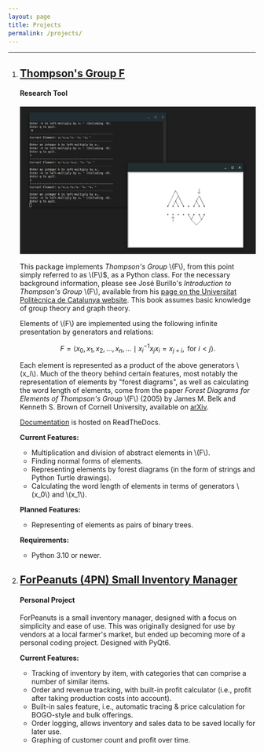 ```yaml
---
layout: page
title: Projects
permalink: /projects/
---
```


---
1. ## [Thompson's Group F](https://github.com/And-ers/thompsons-group-f)
   #### Research Tool

   <img src="../images/thompson-thumbnail.jpg">

   This package implements _Thompson's Group_ \\(F\\), from this point simply referred to as \\(F\\)$, as a Python class. For the necessary background information, please see José Burillo's _Introduction to Thompson's Group_ \\(F\\), available from his [page on the Universitat Politècnica de Catalunya website](https://web.mat.upc.edu/pep.burillo/book_en.php). This book assumes basic knowledge of group theory and graph theory.

   Elements of \\(F\\) are implemented using the following infinite presentation by generators and relations:

   $$F = \left\langle x_0, x_1, x_2, \ldots, x_n, \ldots \mid x_i^{-1}x_jx_i = x_{j+i}, \text{ for } i < j \right\rangle.$$

   Each element is represented as a product of the above generators \\(x_i\\). Much of the theory behind certain features, most notably the representation of elements by "forest diagrams", as well as calculating the word length of elements, come from the paper _Forest Diagrams for Elements of Thompson's Group_ \\(F\\) (2005) by James M. Belk and Kenneth S. Brown of Cornell University, available on [arXiv](https://arxiv.org/abs/math/0305412). 

   [Documentation](http://exotic-groups.rtfd.io/) is hosted on ReadTheDocs.

   **Current Features:**
   - Multiplication and division of abstract elements in \\(F\\).
   - Finding normal forms of elements.
   - Representing elements by forest diagrams (in the form of strings and Python Turtle drawings).
   - Calculating the word length of elements in terms of generators \\(x_0\\) and \\(x_1\\).

   **Planned Features:**
   - Representing of elements as pairs of binary trees.

   **Requirements:**
   - Python 3.10 or newer.
  
2. ## [ForPeanuts (4PN) Small Inventory Manager](https://github.com/And-ers/4peanuts)
   #### Personal Project

   ForPeanuts is a small inventory manager, designed with a focus on simplicity and ease of use. This was originally designed for use by vendors at a local farmer's market, but ended up becoming more of a personal coding project. Designed with PyQt6.

   **Current Features:**
   - Tracking of inventory by item, with categories that can comprise a number of similar items.
   - Order and revenue tracking, with built-in profit calculator (i.e., profit after taking production costs into account).
   - Built-in sales feature, i.e., automatic tracing & price calculation for BOGO-style and bulk offerings.
   - Order logging, allows inventory and sales data to be saved locally for later use.
   - Graphing of customer count and profit over time.